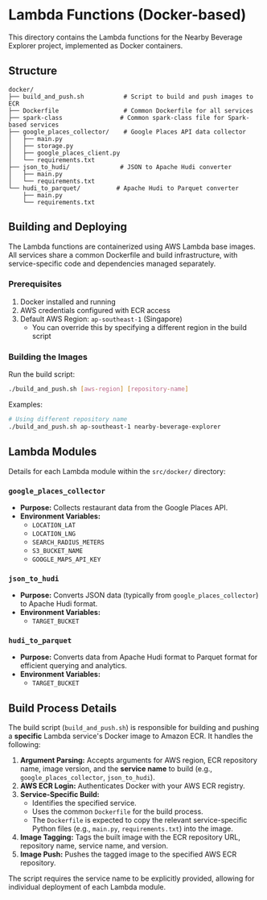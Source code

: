 # Lambda Functions (Docker-based)

This directory contains the Lambda functions for the Nearby Beverage Explorer project, implemented as Docker containers.

## Structure

```
docker/
├── build_and_push.sh           # Script to build and push images to ECR
├── Dockerfile                  # Common Dockerfile for all services
├── spark-class                # Common spark-class file for Spark-based services
├── google_places_collector/    # Google Places API data collector
│   ├── main.py
│   ├── storage.py
│   ├── google_places_client.py
│   └── requirements.txt
├── json_to_hudi/              # JSON to Apache Hudi converter
│   ├── main.py
│   └── requirements.txt
└── hudi_to_parquet/          # Apache Hudi to Parquet converter
    ├── main.py
    └── requirements.txt
```

## Building and Deploying

The Lambda functions are containerized using AWS Lambda base images. All services share a common Dockerfile and build infrastructure, with service-specific code and dependencies managed separately.

### Prerequisites
1. Docker installed and running
2. AWS credentials configured with ECR access
3. Default AWS Region: `ap-southeast-1` (Singapore)
   - You can override this by specifying a different region in the build script

### Building the Images
Run the build script:
```bash
./build_and_push.sh [aws-region] [repository-name]
```

Examples:
```bash
# Using different repository name
./build_and_push.sh ap-southeast-1 nearby-beverage-explorer
```

## Lambda Modules

Details for each Lambda module within the `src/docker/` directory:

### `google_places_collector`
- **Purpose:** Collects restaurant data from the Google Places API.
- **Environment Variables:**
  - `LOCATION_LAT`
  - `LOCATION_LNG`
  - `SEARCH_RADIUS_METERS`
  - `S3_BUCKET_NAME`
  - `GOOGLE_MAPS_API_KEY`

### `json_to_hudi`
- **Purpose:** Converts JSON data (typically from `google_places_collector`) to Apache Hudi format.
- **Environment Variables:**
  - `TARGET_BUCKET`

### `hudi_to_parquet`
- **Purpose:** Converts data from Apache Hudi format to Parquet format for efficient querying and analytics.
- **Environment Variables:**
  - `TARGET_BUCKET`

## Build Process Details

The build script (`build_and_push.sh`) is responsible for building and pushing a **specific** Lambda service's Docker image to Amazon ECR. It handles the following:

1.  **Argument Parsing:** Accepts arguments for AWS region, ECR repository name, image version, and the **service name** to build (e.g., `google_places_collector`, `json_to_hudi`).
2.  **AWS ECR Login:** Authenticates Docker with your AWS ECR registry.
3.  **Service-Specific Build:**
    *   Identifies the specified service.
    *   Uses the common `Dockerfile` for the build process.
    *   The `Dockerfile` is expected to copy the relevant service-specific Python files (e.g., `main.py`, `requirements.txt`) into the image.
4.  **Image Tagging:** Tags the built image with the ECR repository URL, repository name, service name, and version.
5.  **Image Push:** Pushes the tagged image to the specified AWS ECR repository.

The script requires the service name to be explicitly provided, allowing for individual deployment of each Lambda module.
